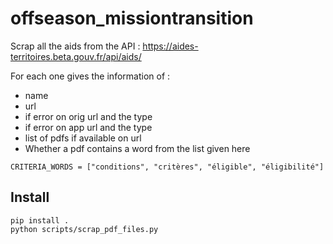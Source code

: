 # offseason_missiontransition

Scrap all the aids from the API : https://aides-territoires.beta.gouv.fr/api/aids/

For each one gives the information of :
- name
- url
- if error on orig url and the type
- if error on app url and the type
- list of pdfs if available on url
- Whether a pdf contains a word from the list given here

`CRITERIA_WORDS = ["conditions", "critères", "éligible", "éligibilité"]`

## Install

```
pip install .
python scripts/scrap_pdf_files.py
```
